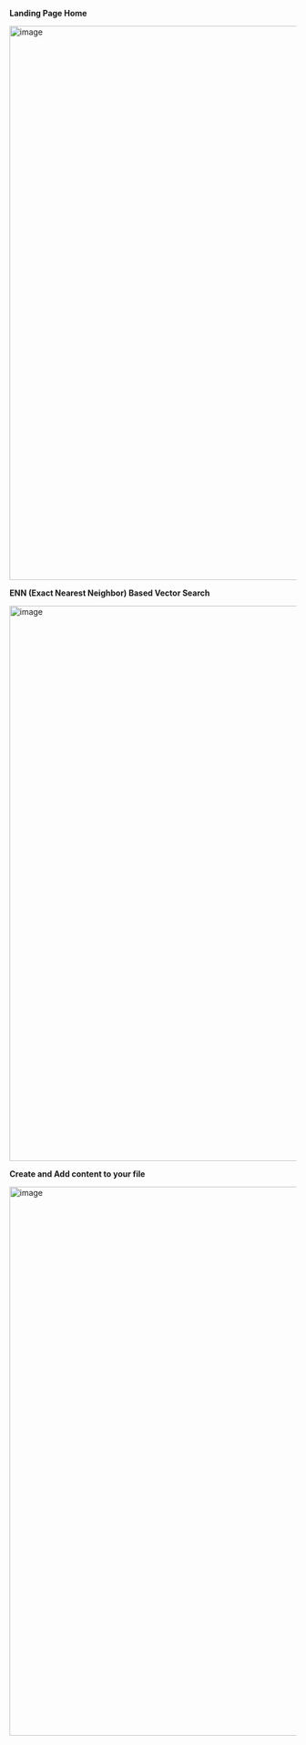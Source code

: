 **Landing Page Home**

<img width="1919" height="972" alt="image" src="https://github.com/user-attachments/assets/0a3c2f5f-a03c-482f-902e-f67b2226c218" />


**ENN (Exact Nearest Neighbor) Based Vector Search**

<img width="1919" height="974" alt="image" src="https://github.com/user-attachments/assets/f706686e-ff1d-4aec-9020-e31099e3c793" />


**Create and Add content to your file**

<img width="1919" height="963" alt="image" src="https://github.com/user-attachments/assets/d0bbb0b9-98be-4063-9493-d058c5f80f71" />
